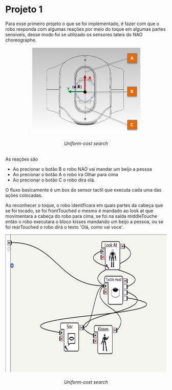 # Projeto 1

Para esse primeiro projeto o que se foi implementado, é fazer com que o robo responda com algumas reações por meio do toque em algumas partes sensiveis, desse modo foi se utilizado os sensores tateis do NAO choreographe.

<p align="center">
  <img width="340" height="269" src= img1.png title="tactile head">
  <h6 align="center">Uniform-cost search</h6>
</p>

As reações são

* Ao precionar o botão B o robo NAO vai mandar um beijo a pessoa
* Ao precionar o botão A o robo ira Olhar para cima 
* Ao precionar o botão C o robo dira olá.

O fluxo basicamente é um box do sensor tactil que executa cada uma das ações colocadas.

Ao reconhecer o toque, o robo identificara em quais partes da cabeça que se foi tocado, se foi frontTouched o mesmo é mandado ao look at que movimentara a cabeça do robo para cima, se foi na saída middleTouche então o robo executara o bloco kisses mandando um beijo a pessoa, ou se foi rearTouched o robo dirá o texto 'Olá, como vai voce'.

<p align="center">
  <img width="728" height=430" src= img2.png title="Flow">
  <h6 align="center">Uniform-cost search</h6>
</p>

